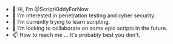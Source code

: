 - 👋 Hi, I’m @ScriptKiddyForNow
- 👀 I’m interested in penetration testing and cyber security.
- 🌱 I’m currently trying to learn scripting.
- 💞️ I’m looking to collaborate on some epic scripts in the future.
- 📫 How to reach me ... It's probably best you don't.

<!---
ScriptKiddyForNow/ScriptKiddyForNow is a ✨ special ✨ repository because its `README.md` (this file) appears on your GitHub profile.
You can click the Preview link to take a look at your changes.
--->
